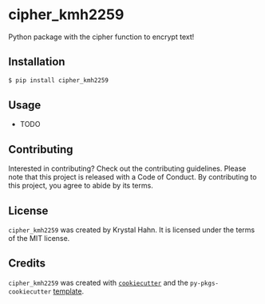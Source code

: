 # cipher_kmh2259

Python package with the cipher function to encrypt text!

## Installation

```bash
$ pip install cipher_kmh2259
```

## Usage

- TODO

## Contributing

Interested in contributing? Check out the contributing guidelines. Please note that this project is released with a Code of Conduct. By contributing to this project, you agree to abide by its terms.

## License

`cipher_kmh2259` was created by Krystal Hahn. It is licensed under the terms of the MIT license.

## Credits

`cipher_kmh2259` was created with [`cookiecutter`](https://cookiecutter.readthedocs.io/en/latest/) and the `py-pkgs-cookiecutter` [template](https://github.com/py-pkgs/py-pkgs-cookiecutter).
